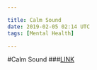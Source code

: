 ```yaml
---

title: Calm Sound
date: 2019-02-05 02:14 UTC
tags: [Mental Health]

---
```

#Calm Sound
###<a href="https://www.calmsound.com" target="_blank">LINK</a>
